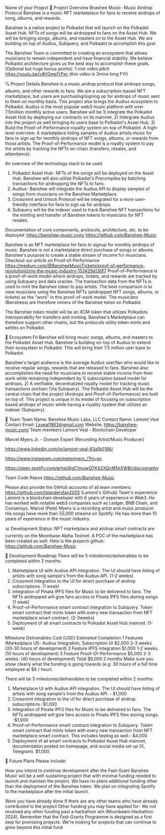 Name of your Project
🌟 Project Overview
Bnashee Music- Music Airdrop Protocol
Banshee is a music NFT marketplace for fans to receive airdrops of song, albums, and rewards.

Banshee is a native project to Polkadot that will launch on the Polkadot Asset Hub. NFTs of songs will be airdropped to fans on the Asset Hub. We will be bringing songs, albums, and masters on to the Asset Hub. We are building on top of Audius, Subquery, and Polkadot to accomplish this goal.

The Banshee Team is committed to creating an ecosystem that allows musicians to remain independent and have financial stability. We believe Polkadot architecture gives us the best way to accomplish these goals.
(Optional but huge bonus points): 1-min video pitch
https://youtu.be/v4H3mpTrPxc (this video is 3mins long FYI)

🔍 Project Details
Banshee is a music airdrop protocol that airdrops songs, albums, and other rewards to fans. We are a subscription-based NFT marketplace, but users are purchasing/signing up for airdrops of music sent to them on monthly basis. This project also brings the Audius ecosystem to Polkadot. Audius is the most popular web3 music platform with over 7.5million monthly active users. Banshee will be 1) integrate the Polkadot Asset Hub by deploying our contracts on its mainnet. 2) Intergrate Audius into the project as well bringing its users base to Polkadot's Asset Hub. 3) Build the Proof-of-Performance royality system on-top of Polkadot. A high-level overview: A marketplace listing samples of Audius artists music for fans to sign up for monthly airdrops of NFT songs, albums, or rewards from those artists. The Proof-of-Performance model is a royalty system to pay the artists by tracking the NFTs on-chain (transfers, resales, and attendance).

An overview of the technology stack to be used
1) Polkadot Asset Hub- NFTs of the songs will be deployed on the Asset Hub. Banshee will also utilize Polkadot's Precompiles by batching transactions for airdropping the NFTs to fans.
2) Audius- Banshee will integrate the Audius API to display samples of songs from musicians on the Banshee Marketplace.
3) Crossmint and Unlock Protocol will be integrated for a more user-friendly interface for fans to sign up for airdrops.
4) Subquery will be the indexer used to track Banshee NFT transactions for the minting and transfer of Banshee tokens to musicians for NFT resales.
   
Documentation of core components, protocols, architecture, etc. to be deployed:
https://banshee-music.com/ 
https://github.com/Banshee-Music

Banshee is an NFT marketplace for fans to signup for monthly airdrops of music. Banshee is not a marketplace direct purchase of songs or albums. Banshee's purpose to create a stable stream of income for musicians. Checkout our article on Proof-of-Performance
https://medium.com/@BansheeMusicTickets/proof-of-performance-revolutionizing-the-music-industry-153429a130f7
Proof-of-Performance is a proof-of-work model where airdrops, tickets, and rewards are tracked by using Subquery and data oracles. The transaction data from the NFTs is used to mint the Banshee token to pay artists. The best comparison is to view musicians using the Banshee NFTs (airdropped NFT songs, albums, or tickets) as the "work" in this proof-of-work model. The musicians (Banshees) are therefore miners of the Banshee token on Polkadot. 

The Banshee token model will be an XCM token that utilizes Polkadots interoperablity for transfers and minting. Banshee's Marketplace can therefore support other chains, but the protocols utility token mints and settles on Polkadot.

🧩 Ecosystem Fit
Banshee will bring music songs, albums, and masters to the Polkadot Asset Hub. Banshee is building on-top of Audius to extend their ecosystem to Polkadot. This will bring their 7.5 million user base to Polkadot. 

Banshee's target audience is the average Audius user/fan who would like to receive regular songs, rewards that are released to fans. Banshee also accomplishes the need for musicians to receive stable income from their work while remaining independent by 1) subscription based model for airdrops. 2) A verifiable, decentralized royalty model for tracking music transactions onchain (Via Subquery). The Polkadot Asset Hub will be the central chain that the project (Airdrops and Proof-of-Performance) are built on top of.  This project is unique in its model of focusing on subscription based airdrops of music while having a royality system that utilizes an indexer (Subquery).

👥 Team
Team Name: Banshee Music Labs, LLC
Contact Name: Lamont Veal
Contact Email: Lxveal1983@gmail.com
Website: https://banshee-music.com/ 
Team members
Lamont Veal - Blockchain Developer

Marcel Myers Jr. - Domain Expert (Recording Artist/Music Producer)

https://www.linkedin.com/in/lamont-veal-63a1b0186/

https://www.instagram.com/petemyers_/?hl=en

https://open.spotify.com/artist/6gC1muwQTKA2XQcM5kXWBt/discography

Team Code Repos
https://github.com/Banshee-Music

Please also provide the GitHub accounts of all team members:
https://github.com/Islandersfan2025 (Lamont's Github)
Team's experience
Lamont is a blockchain developer with 6 years of experience in Web3. He has worked with notable web3 companies such as Ledger, BNB Chain, and Consensys. 
Marcel (Pete) Myers is a recording artist and music producer. His songs have more than 55,000 streams on Spotify. He has more than 10 years of experience in the music industry.

📊 Development Status: 
NFT marketplace and airdrop smart contracts are currently on the Moonbase Alpha Testnet. A POC of the marketplace has been created as well. Hete is the projects github: https://github.com/Banshee-Music


📅 Development Roadmap
There will be 5 milestones/deliverables to be completed within 2 months:
1) Marketplace UI with Audius API integration. The UI should have listing of artists with song sample's from the Audius API. (1-2 weeks)
2) Crossmint integration to the UI for direct purchase of airdrop subscriptions. (1 week)
3) Integration of Pinata IPFS files for Music to be delivered to fans. The NFTs airdropped will give fans access to Pinata IPFS files storing songs. (1 week)
4) Proof-of-Performance smart contract integration to Subquery. Token smart contract that mints token with every new transaction from NFT marketplace smart contract. (2-3weeks)
5) Deployment of all smart contracts to Polkadot Asset Hub mainnet. (1-week)

Milestone	Deliverables	Cost (USD)	Estimated Completion
1	Features (Marketplace UI)- Audius Integration, Subscription UI	$2,000 2-3 weeks (20-30 hours of development)
2	Feature IPFS integration	$1,000	1-2 weeks. (10 hours of development)
3 Feature Proof-Of-Performance $5,000 2-3 weeks. (40 hours of development)
Total		$9,000	2 months
Make sure you show clearly what the funding is going towards (e.g. 30 hours of a full time employee at $X / hour).

There will be 5 milestones/deliverables to be completed within 2 months:
1) Marketplace UI with Audius API integration. The UI should have listing of artists with song sample's from the Audius API. - $1,000
2) Crossmint integration to the UI for direct purchase of airdrop subscriptions.-$1,000 
3) Integration of Pinata IPFS files for Music to be delivered to fans. The NFTs airdropped will give fans access to Pinata IPFS files storing songs. -$1,000
4) Proof-of-Performance smart contract integration to Subquery. Token smart contract that mints token with every new transaction from NFT marketplace smart contract. This includes testing as well.- $4,000
5) Deployment of all smart contracts to Polkadot Asset Hub mainnet, documentation posted on homepage, and social media set up (X, Telegram). $1,000

🔮 Future Plans
Please include:

How you intend to continue development after the Fast-Grant
Banshee Music will be a self-sustaining project that with minimal funding needed to launch and maintain the project. We have no plans additional funding other than the deployment of the Banshee token. We plan on integrating Spotify to the marketplace after the initial launch. 

Work you have already done
If there are any other teams who have already contributed to the project
Other funding you may have applied for- We not received any other funding past a hackathon win (Moonbeam Hackathon 2024).
Remember that the Fast-Grants Programme is designed as a first step for promising projects. We're looking for projects that can continue to grow beyond this initial fund
